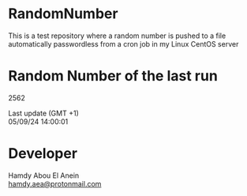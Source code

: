# RandomNumber    
This is a test repository where a random number is pushed to a file automatically passwordless from a cron job in my Linux CentOS server    
# Random Number of the last run   
2562
      
Last update (GMT +1)    
05/09/24 14:00:01
# Developer    
Hamdy Abou El Anein   
hamdy.aea@protonmail.com
